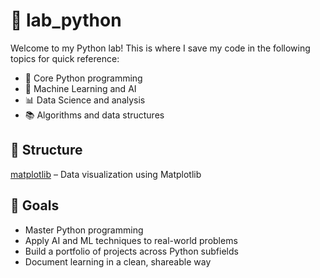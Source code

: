 # 🧪 lab_python

Welcome to my Python lab! This is where I save my code in the following topics for quick reference:

- 🐍 Core Python programming
- 🧠 Machine Learning and AI
- 📊 Data Science and analysis
- 📚 Algorithms and data structures

## 📁 Structure
[matplotlib](./python_code/matplotlib/) – Data visualization using Matplotlib


## 🧠 Goals

- Master Python programming
- Apply AI and ML techniques to real-world problems
- Build a portfolio of projects across Python subfields
- Document learning in a clean, shareable way

